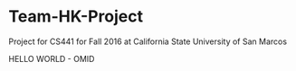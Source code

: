 # Team-HK-Project
Project for CS441 for Fall 2016 at California State University of San Marcos

HELLO WORLD - OMID 
